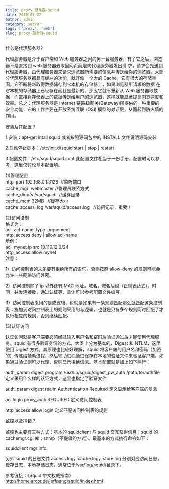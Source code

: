 ```yaml
---
title: proxy 服务器-squid
date: 2010-07-22
author: admin
category: server
tags: ['proxy', 'web']
slug: proxy-服务器-squid
---
```


什么是代理服务器?

代理服务器是介于客户端和 Web 服务器之间的另一台服务器，有了它之后，浏览器不是直接到 web 服务器去取回网页而是向代理服务器发出请
求，请求会先送到代理服务器，由代理服务器来请求浏览器所需要的信息并传送给你的浏览器。大部分代理服务器都具有缓冲的功能，就好像一个大的 Cache，它有很大的存储空间，它不断将新取得数据储存到它本机的存储器上，如果浏览器所请求的数据
在它本机的存储器上已经存在而且是最新的，那么它就不重新从 Web 服务器取数据，而直接将存储器上的数据传送给用户的浏览器，这样就能显著提高浏览速度和
效率。总之：代理服务器是
Internet 链路级网关(Gateway)所提供的一种重要的安全功能，它的工作主要在开放系统互联
(OSI) 模型的对话层，从而起到防火墙的作用。

安装及其配置？

1.安装：apt-get intall squid 或者按照源码包中的 INSTALL 文件说明源码安装

2.启动停止脚本：/etc/init.d/squid start | stop | restart

3.配置文件：/etc/squd/squid.conf
此配置文件相当于一份手册，配置时可以参考，这里仅讨论基本配置项。

(1)管理配置  
http_port 192.168.0.1:3128  //监听端口  
cache_mgr  webmaster //管理员联系方式  
cache_dir ufs /var/squid   //缓存目录  
cache_mem 32MB   //缓存大小  
cache_access_log /var/squid/access.log   //访问记录，重要！

(2)访问控制  
格式为：  
acl  acl-name  type  arguement  
http_access deny | allow acl-name  
示例：  
acl  mynet ip src 10.110.12.0/24  
http_access allow mynet  
注意：

1）访问控制表的末尾要有拒绝所有的语句，否则按照 allow-deny 的规则可能会允许一些网络访问外网。

2）访问控制除了 ip 以外还有 MAC 地址，域名，域名后缀（正则表达式），时间，并发连接数，通过认证等，具体可以参考配置文件编写。

3）访问控制表采用的是或逻辑，也就是如果有一条规则匹配那么就匹配这条控制表；施加到访问控制表上的规则采用的与逻辑，也就是只有多个规则同时匹配了才执行相应的规则，否则继续匹配。

(3)认证访问

认证访问就是客户端要必须经过输入用户名和密码后验证通过后才能使用代理服务。squid 有很多验证身份的方式，大类上分为基本的，Digest 和 NTLM，这里使用 Digest 方式。其原理也比较好理解，squid 将客户端的用户名和密码（加密的）传递给辅助进程，然后辅助进程通过保存在本地的验证文件来验证客户端，如果通过验证则可以代理，否则显示拒绝信息。基本配置就是加上如下两行：

auth_param digest program /usr/lib/squid/digest_pw_auth
/path/to/authfile 定义采用什么样的认证方式，这里也指定了验证文件

auth_param digest realm Authentication Required 定义显示给客户端的信息

acl login proxy_auth REQUIRED 定义访问控制表

http_access allow login 定义匹配访问控制表的规则

监控以及排错？

监控也主要有三种方式：基本的 squidclient 与 squid 交互获得信息；squid 的 cachemgr.cgi 库；snmp（不提倡的方式）。最基本的方式执行命令如下：

squidclient mgr:info

另外 squid 的日志文件 access.log，cache.log，store.log 分别对应访问日志，缓存日志，本地存储日志，通常位于/var/log/squid/目录下。

参考链接：《Squid 中文权威指南》<http://home.arcor.de/jeffpang/squid/index.html>
